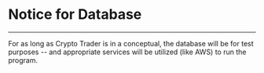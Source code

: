 # Notice for Database

---
For as long as Crypto Trader is in a conceptual, the database will be for test
purposes -- and appropriate services will be utilized (like AWS) to run the
program.